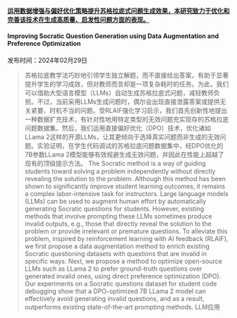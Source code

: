 #### [运用数据增强与偏好优化策略提升苏格拉底式问题生成效果，本研究致力于优化和完善该技术在生成高质量、启发性问题方面的表现。](https://arxiv.org/abs/2403.00199)
#### Improving Socratic Question Generation using Data Augmentation and Preference Optimization
发布时间：2024年02月29日
> 苏格拉底教学法巧妙地引领学生独立解题，而不直接给出答案，有助于显著提升学生的学习成效，但对教师而言却是一项复杂耗时的任务。为此，我们可以借助大型语言模型（LLMs）自动生成苏格拉底式问题，减轻教师负担。不过，当前采用LLMs生成问题时，偶尔会出现直接泄露答案或提供无关紧要、时机不当的问题。受RLAIF强化学习启示，我们首先创新性地提出一种数据扩充技术，有针对性地用特定类型的无效问题充实现存的苏格拉底问题数据集。然后，我们运用直接偏好优化（DPO）技术，优化诸如LLama 2这样的开源LLMs，让其更倾向于选择真实问题而非生成的无效问题。实验证明，在学生代码调试的苏格拉底问题数据集中，经DPO优化的7B参数LLama 2模型能够有效规避生成无效问题，并因此在性能上超越了现有的顶级提示方法。
> The Socratic method is a way of guiding students toward solving a problem independently without directly revealing the solution to the problem. Although this method has been shown to significantly improve student learning outcomes, it remains a complex labor-intensive task for instructors. Large language models (LLMs) can be used to augment human effort by automatically generating Socratic questions for students. However, existing methods that involve prompting these LLMs sometimes produce invalid outputs, e.g., those that directly reveal the solution to the problem or provide irrelevant or premature questions. To alleviate this problem, inspired by reinforcement learning with AI feedback (RLAIF), we first propose a data augmentation method to enrich existing Socratic questioning datasets with questions that are invalid in specific ways. Next, we propose a method to optimize open-source LLMs such as LLama 2 to prefer ground-truth questions over generated invalid ones, using direct preference optimization (DPO). Our experiments on a Socratic questions dataset for student code debugging show that a DPO-optimized 7B LLama 2 model can effectively avoid generating invalid questions, and as a result, outperforms existing state-of-the-art prompting methods.
LLM应用
